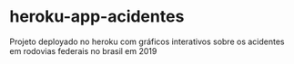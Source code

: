 # heroku-app-acidentes
Projeto deployado no heroku com gráficos interativos sobre os acidentes em rodovias federais no brasil em 2019
